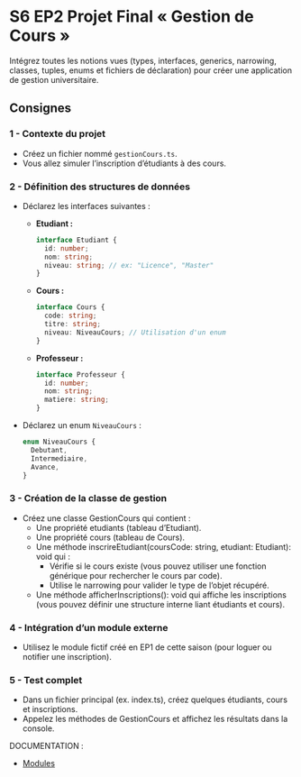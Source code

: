 # S6 EP2 Projet Final « Gestion de Cours »

Intégrez toutes les notions vues (types, interfaces, generics, narrowing, classes, tuples, enums et fichiers de déclaration) pour créer une application de gestion universitaire.

## Consignes

### 1 - Contexte du projet

- Créez un fichier nommé `gestionCours.ts`.
- Vous allez simuler l’inscription d’étudiants à des cours.

### 2 - Définition des structures de données

- Déclarez les interfaces suivantes :
  - **Etudiant :**
    ```ts
    interface Etudiant {
      id: number;
      nom: string;
      niveau: string; // ex: "Licence", "Master"
    }
    ```
  - **Cours :**
    ```ts
    interface Cours {
      code: string;
      titre: string;
      niveau: NiveauCours; // Utilisation d'un enum
    }
    ```
  - **Professeur :**
    ```ts
    interface Professeur {
      id: number;
      nom: string;
      matiere: string;
    }
    ```
- Déclarez un enum `NiveauCours` :

  ```ts
  enum NiveauCours {
    Debutant,
    Intermediaire,
    Avance,
  }
  ```

### 3 - Création de la classe de gestion

- Créez une classe GestionCours qui contient :
  - Une propriété etudiants (tableau d’Etudiant).
  - Une propriété cours (tableau de Cours).
  - Une méthode inscrireEtudiant(coursCode: string, etudiant: Etudiant): void qui :
    - Vérifie si le cours existe (vous pouvez utiliser une fonction générique pour rechercher le cours par code).
    - Utilise le narrowing pour valider le type de l’objet récupéré.
  - Une méthode afficherInscriptions(): void qui affiche les inscriptions (vous pouvez définir une structure interne liant étudiants et cours).

### 4 - Intégration d’un module externe

- Utilisez le module fictif créé en EP1 de cette saison (pour loguer ou notifier une inscription).

### 5 - Test complet

- Dans un fichier principal (ex. index.ts), créez quelques étudiants, cours et inscriptions.
- Appelez les méthodes de GestionCours et affichez les résultats dans la console.

DOCUMENTATION :

- [Modules](https://www.typescriptlang.org/fr/docs/handbook/2/modules.html)
